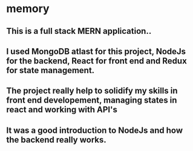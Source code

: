 # memory
## This is a full stack MERN application..
## I used MongoDB atlast for this project, NodeJs for the backend, React for front end and Redux for state management.
## The project really help to solidify my skills in front end developement, managing states in react and working with API's
## It was a good introduction to NodeJs and how the backend really works.
